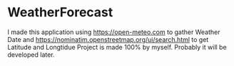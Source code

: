# WeatherForecast
I made this application using https://open-meteo.com to gather Weather Date and https://nominatim.openstreetmap.org/ui/search.html to get Latitude and Longtidue
Project is made 100% by myself.
Probably it will be developed later.
